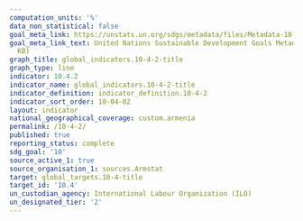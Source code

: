 ```yaml
---
computation_units: '%'
data_non_statistical: false
goal_meta_link: https://unstats.un.org/sdgs/metadata/files/Metadata-10-04-02.pdf
goal_meta_link_text: United Nations Sustainable Development Goals Metadata (PDF 190
  KB)
graph_title: global_indicators.10-4-2-title
graph_type: line
indicator: 10.4.2
indicator_name: global_indicators.10-4-2-title
indicator_definition: indicator_definition.10-4-2
indicator_sort_order: 10-04-02
layout: indicator
national_geographical_coverage: custom.armenia
permalink: /10-4-2/
published: true
reporting_status: complete
sdg_goal: '10'
source_active_1: true
source_organisation_1: sources.Armstat
target: global_targets.10-4-title
target_id: '10.4'
un_custodian_agency: International Labour Organization (ILO)
un_designated_tier: '2'
---
```

